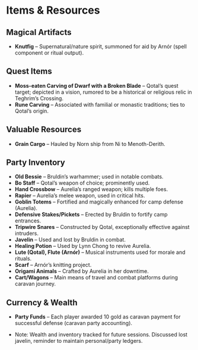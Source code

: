 # Items & Resources

## Magical Artifacts
- **Knutfig** – Supernatural/nature spirit, summoned for aid by Arnór (spell component or ritual output).

## Quest Items
- **Moss-eaten Carving of Dwarf with a Broken Blade** – Qotal’s quest target; depicted in a vision, rumored to be a historical or religious relic in Teghrim’s Crossing.
- **Rune Carving** – Associated with familial or monastic traditions; ties to Qotal’s origin.

## Valuable Resources
- **Grain Cargo** – Hauled by Norn ship from Ni to Menoth-Derith.

## Party Inventory
- **Old Bessie** – Bruldin’s warhammer; used in notable combats.
- **Bo Staff** – Qotal’s weapon of choice; prominently used.
- **Hand Crossbow** – Aurelia’s ranged weapon; kills multiple foes.
- **Rapier** – Aurelia’s melee weapon, used in critical hits.
- **Goblin Totems** – Fortified and magically enhanced for camp defense (Aurelia).
- **Defensive Stakes/Pickets** – Erected by Bruldin to fortify camp entrances.
- **Tripwire Snares** – Constructed by Qotal, exceptionally effective against intruders.
- **Javelin** – Used and lost by Bruldin in combat.
- **Healing Potion** – Used by Lynn Chong to revive Aurelia.
- **Lute (Qotal), Flute (Arnór)** – Musical instruments used for morale and rituals.
- **Scarf** – Arnór’s knitting project.
- **Origami Animals** – Crafted by Aurelia in her downtime.
- **Cart/Wagons** – Main means of travel and combat platforms during caravan journey.

## Currency & Wealth
- **Party Funds** – Each player awarded 10 gold as caravan payment for successful defense (caravan party accounting).

- Note: Wealth and inventory tracked for future sessions. Discussed lost javelin, reminder to maintain personal/party ledgers.